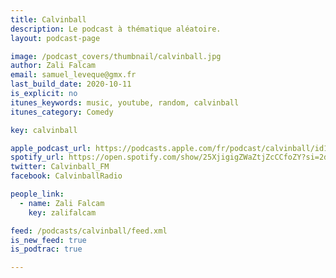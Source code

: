 ```yaml
---
title: Calvinball
description: Le podcast à thématique aléatoire.
layout: podcast-page

image: /podcast_covers/thumbnail/calvinball.jpg
author: Zali Falcam
email: samuel_leveque@gmx.fr
last_build_date: 2020-10-11
is_explicit: no
itunes_keywords: music, youtube, random, calvinball
itunes_category: Comedy

key: calvinball

apple_podcast_url: https://podcasts.apple.com/fr/podcast/calvinball/id1284304233
spotify_url: https://open.spotify.com/show/25XjigigZWaZtjZcCCfoZY?si=2dcaa9854bea4dd9 
twitter: Calvinball_FM
facebook: CalvinballRadio

people_link: 
  - name: Zali Falcam
    key: zalifalcam

feed: /podcasts/calvinball/feed.xml
is_new_feed: true
is_podtrac: true

---
```


<Podcast/>

<!-- #### [Retrouvez tous les épisodes de Calvinball sur le blog Wordpress](https://calvinballradio.wordpress.com/) -->
